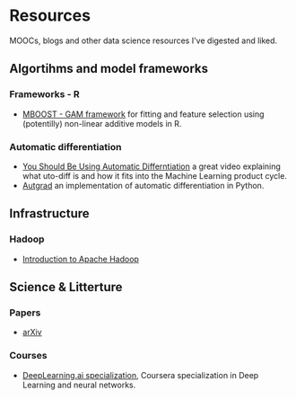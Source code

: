 # Resources
MOOCs, blogs and other data science resources I've digested and liked.

## Algortihms and model frameworks

### Frameworks - R

- [MBOOST - GAM framework](https://cran.r-project.org/web/packages/mboost/index.html) for fitting and feature selection using (potentilly) non-linear additive models in R.

### Automatic differentiation

- [You Should Be Using Automatic Differntiation](https://www.youtube.com/watch?v=sq2gPzlrM0g) a great video explaining what uto-diff is and how it fits into the Machine Learning product cycle.
- [Autgrad](https://github.com/HIPS/autograd/) an implementation of automatic differentiation in Python.


## Infrastructure

### Hadoop
- [Introduction to Apache Hadoop](https://www.edx.org/course/introduction-apache-hadoop-linuxfoundationx-lfs103x)


## Science & Litterture

### Papers
- [arXiv](https://arxiv.org/)

### Courses
- [DeepLearning.ai specialization](https://www.coursera.org/specializations/deep-learning), Coursera specialization in Deep Learning and neural networks.
